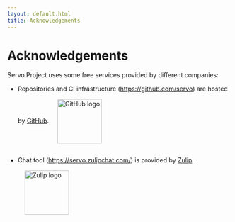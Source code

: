 ```yaml
---
layout: default.html
title: Acknowledgements
---
```


# Acknowledgements

Servo Project uses some free services provided by different companies:

* Repositories and CI infrastructure (<https://github.com/servo>) are hosted by [GitHub](https://github.com/).
  <img src="{{ '/img/github-logo.png' | url}}" alt="GitHub logo" style="vertical-align: middle; margin: 15px; width: 100px;" />

* Chat tool (<https://servo.zulipchat.com/>) is provided by [Zulip](https://zulip.com/).
  <img src="{{ '/img/zulip-logo.png' | url}}" alt="Zulip logo" style="vertical-align: middle; margin: 15px; width: 100px;" />

